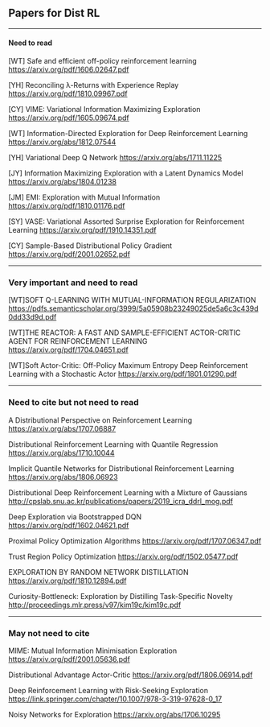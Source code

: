 ## Papers for Dist RL
---
#### Need to read

[WT] Safe and efficient off-policy reinforcement learning
https://arxiv.org/pdf/1606.02647.pdf

[YH] Reconciling λ-Returns with Experience Replay
https://arxiv.org/pdf/1810.09967.pdf

[CY] VIME: Variational Information Maximizing Exploration
https://arxiv.org/pdf/1605.09674.pdf

[WT] Information-Directed Exploration for Deep Reinforcement Learning
https://arxiv.org/abs/1812.07544

[YH] Variational Deep Q Network
https://arxiv.org/abs/1711.11225

[JY] Information Maximizing Exploration with a Latent Dynamics Model
https://arxiv.org/abs/1804.01238

[JM] EMI: Exploration with Mutual Information
https://arxiv.org/pdf/1810.01176.pdf

[SY] VASE: Variational Assorted Surprise Exploration for Reinforcement Learning
https://arxiv.org/pdf/1910.14351.pdf

[CY] Sample-Based Distributional Policy Gradient
https://arxiv.org/pdf/2001.02652.pdf

---
### Very important and need to read
[WT]SOFT Q-LEARNING WITH MUTUAL-INFORMATION REGULARIZATION
https://pdfs.semanticscholar.org/3999/5a05908b23249025de5a6c3c439d0dd33d9d.pdf

[WT]THE REACTOR: A FAST AND SAMPLE-EFFICIENT ACTOR-CRITIC AGENT FOR REINFORCEMENT LEARNING
https://arxiv.org/pdf/1704.04651.pdf

[WT]Soft Actor-Critic: Off-Policy Maximum Entropy Deep Reinforcement Learning with a Stochastic Actor
https://arxiv.org/pdf/1801.01290.pdf

---
### Need to cite but not need to read

A Distributional Perspective on Reinforcement Learning
https://arxiv.org/abs/1707.06887

Distributional Reinforcement Learning with Quantile Regression
https://arxiv.org/abs/1710.10044

Implicit Quantile Networks for Distributional Reinforcement Learning
https://arxiv.org/abs/1806.06923

Distributional Deep Reinforcement Learning with a Mixture of Gaussians
http://cpslab.snu.ac.kr/publications/papers/2019_icra_ddrl_mog.pdf

Deep Exploration via Bootstrapped DQN
https://arxiv.org/pdf/1602.04621.pdf

Proximal Policy Optimization Algorithms
https://arxiv.org/pdf/1707.06347.pdf

Trust Region Policy Optimization
https://arxiv.org/pdf/1502.05477.pdf

EXPLORATION BY RANDOM NETWORK DISTILLATION
https://arxiv.org/pdf/1810.12894.pdf

Curiosity-Bottleneck: Exploration by Distilling Task-Specific Novelty
http://proceedings.mlr.press/v97/kim19c/kim19c.pdf

---
### May not need to cite

MIME: Mutual Information Minimisation Exploration
https://arxiv.org/pdf/2001.05636.pdf

Distributional Advantage Actor-Critic
https://arxiv.org/pdf/1806.06914.pdf

Deep Reinforcement Learning with Risk-Seeking Exploration
https://link.springer.com/chapter/10.1007/978-3-319-97628-0_17

Noisy Networks for Exploration
https://arxiv.org/abs/1706.10295

